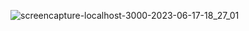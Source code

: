 ![screencapture-localhost-3000-2023-06-17-18_27_01](https://github.com/Bodhisatwa2002/Creative-Agency--master/assets/95414241/efd690f9-b022-4a35-ac05-888f4141628a)
